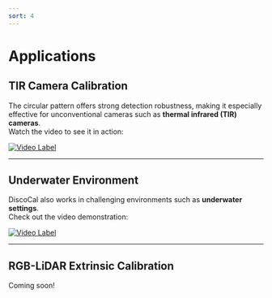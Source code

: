 ```yaml
---
sort: 4
---
```


# Applications

## TIR Camera Calibration

The circular pattern offers strong detection robustness, making it especially effective for unconventional cameras such as **thermal infrared (TIR) cameras**.  
Watch the video to see it in action:

[![Video Label](http://img.youtube.com/vi/j86pyBZe7t0/0.jpg)](https://youtu.be/j86pyBZe7t0)

---

<!-- ## TIR–RGB Extrinsic Calibration

Below is the result of **stereo rectification** using RGB and TIR images.  
Both intrinsic and extrinsic calibration were performed with **DiscoCal**.  
As shown, the **epipolar lines** are perfectly aligned — despite the differences in sensor modalities.

<img src="../figs/epipolar_line.png" height="300"> -->

<!-- --- -->

## Underwater Environment

DiscoCal also works in challenging environments such as **underwater settings**.  
Check out the video demonstration:

[![Video Label](http://img.youtube.com/vi/1OsWIEwnsb4/0.jpg)](https://youtu.be/1OsWIEwnsb4)


---
<!-- ## RGB Stereo -->


## RGB-LiDAR Extrinsic Calibration
Coming soon!
